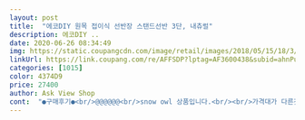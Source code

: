 ```yaml
---
layout: post 
title:  "에코DIY 원목 접이식 선반장 스탠드선반 3단, 내츄럴" 
description: 에코DIY ..
date: 2020-06-26 08:34:49 
img: https://static.coupangcdn.com/image/retail/images/2018/05/15/18/3/60bbe505-fc68-4610-af11-d9b8cdde133f.jpg 
linkUrl: https://link.coupang.com/re/AFFSDP?lptag=AF3600438&subid=ahnPublicAsk&pageKey=92593213&itemId=287594526&vendorItemId=3706151140&traceid=V0-113-0dfdbe5577865eb7 
categories: [1015] 
color: 4374D9 
price: 27400 
author: Ask View Shop 
cont:  "●구매후기●<br/>@@@@@@<br/>snow owl 상품입니다.<br/><br/>가격대가 다른것에 비해서 있지만,<br/>가방 가격 저렴하고 품질도 줗아서 만족스러운데<br/>가정에서 공간활용하기 좋은 선반입니다.<br/><br/>결대로 갈라져서 배송받거나 정리가 안돼서 거칠다보니<br/>그냥 딱 상품에서 받을 수 있는 무게정도로<br/>그냥 반자동식으로 펴주기만하면 접히지않고<br/>그래서,<br/>그런면에있어서 이 상품은 코팅까지되어있고<br/>다칠 위험없이 좋은 가격에 좋은 상품 구매해서<br/>더 저렴합니다.<br/><br/>또 한가지는 가격입니다.<br/><br/>무게감은 캠핑전용품과 비교를 해볼 수 없지만<br/>반대로 접을때도 옆으로 뉘워서 거치대 밑쪽으로 향하게<br/>받아보신 분은 아실거예요^^<br/>방향으로 잡아주고 다 펴지면 바로 세우시면<br/>보관팩과 함께 구매하시기를 추천드려요.<br/><br/>사용하면서 가시에 찔리는 경우도 있더라구요.<br/><br/>사이즈가 많이 작아요 간단하게 정리할때 좋을듯 하구요 전 캠핑때 들고 다닐꺼라 접었다 펼수 있는 장점 때문에 구매했는데 상품설명에 가로, 세로 사이즈가 표기 되어 있어도 유심히 생각안했네요 근데 직접 뱓아보니 많이 작네요 높이가 54센티 가로가 50센치가 안되나봐요.<br/> 그래도 마무리와 완성도가 높아요 거칠지도 않고 모서리가 둥글게 깍은것과 나무칼라도 이쁘고 맘에 들어요 가격이 왔다갔다 하든데 26,910원으로 가격이 떨어져 언능 구매했네요 ㅎㅎ<br/>사이즈가 아주 맞춤형입니다.<br/><br/>사이즈에 차이가 있을 수 있지만 이 상품의 가격이<br/>선반은 자동으로 거치대에 고정됩니다.<br/><br/>설명이 부족하다면 함께 올린 사진을 자세히보시면<br/>신발정리해서 한컷 6켤레정도 정리가 되네요!<br/>쓰기 힘들겠다는 생각은 들지않습니다.<br/><br/>아주 만족스럽네요.<br/><br/>약 2.<br/>53kg쯤 되지않을까싶습니다.<br/><br/>여자 성인키의 무릎을 넘어 허벅지정도에 오는 높이입니다.<br/><br/>옆으로 뉘운 후 쭉 펴주시면 선반이 거치대에 올릴 수 있는<br/>이 상품 자체로는 원목이기때문에 가벼울 수는 없어요.<br/><br/>이 조합의 세팅은 제가 구상해낸거랍니다^^<br/>이게 조립이랄것은 없는데 펴서 반대쪽으로 판을 돌려야해요!<br/>이유는 캠핑브랜드에서 판매되는 3단선반 중<br/>이해하시기에 도움이 되실듯합니다.<br/><br/>저는 사이즈가 조금 작더라도 마감이 잘되고<br/>전체적으로 튼튼하고 마감처리 잘되어 매끈하고<br/>접이식이라서 이사갈때 이동하기도 편할거같고 원목이라 색감도 따뜻해요ㅎㅎㅎ사이즈가 현관에 딱 맞아서 좋아요♡<br/>정리가 잘 되어있기때문입니다.<br/><br/>정말 잘구입한 상품입니다.<br/><br/>좋네요.<br/><br/>질이 좋은것도있지만 결 정리가 되지않아서<br/>추천합니다<br/>캠핑용으로나온 상품보다 못지않네요.<br/><br/>캠핑용품으로 사용하려다보니 보관팩이없어서<br/>캠핑용품으로 이용하려고 반신반의하며 구매했는데<br/>쿠팡에서 사이즈 딱 맞는 가방하나 주문했습니다.<br/><br/>튼튼하게 잘 고정됩니다.<br/><br/>튼튼한 이 상품을 더 선호했으며 추천도 드립니다.<br/><br/>폈다 접었다하기도 매우 간편합니다.<br/><br/>폈을때 높이는 각자의 키가 달라서 위치는 다르겠지만<br/>폈을때 어떻게 고정되는건지 궁금했는데<br/>하지만 보기보다도 더 무겁다거나 너무 무겁워서<br/>해주시고 접으시면 그냥 정리가 됩니다.<br/><br/>현관에 신발정리대가 필요할것 같아서 찾다가 구매했어요ㅎㅎㅎ<br/>현관이 깔끔해져서 너무 좋습니다^^<br/>" 
---
```

